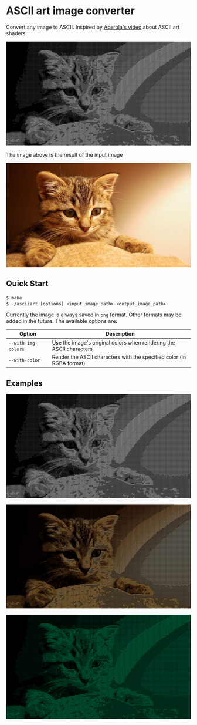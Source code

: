 # ASCII art image converter

Convert any image to ASCII. Inspired by [Acerola's
video](https://youtu.be/gg40RWiaHRY?si=BXRhRr5xB4rvH4QU) about ASCII art
shaders.

![cat_default](examples/cat_default.png)

The image above is the result of the input image

![cat](examples/cat.png)

## Quick Start

```console
$ make
$ ./asciiart [options] <input_image_path> <output_image_path>
```

Currently the image is always saved in `png` format. Other formats may be added
in the future. The available options are:

| Option              | Description                                                           |
|---------------------|-----------------------------------------------------------------------|
| `--with-img-colors` | Use the image's original colors when rendering the ASCII characters   |
| `--with-color`      | Render the ASCII characters with the specified color (in RGBA format) |

## Examples

![cat_default](examples/cat_default.png)

![cat_with_img_colors](examples/cat_with_img_colors.png)

![cat_with_color](examples/cat_with_color.png)
